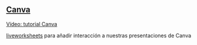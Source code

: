 ## [Canva](https://Canva.com)

[Vídeo: tutorial Canva](https://youtu.be/wPlgDRV9eog?t=1122)


[liveworksheets](https://es.liveworksheets.com/) para añadir interacción a nuestras presentaciones de Canva